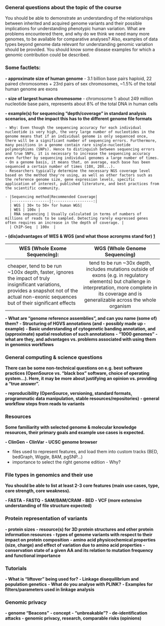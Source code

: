 ### General questions about the topic of the course
You should be able to demonstrate an understanding of the relationships between inherited and acquired genome variants and their possible implications for understanding phenotypic human variation. What are problems encountered there, and why do we think we need many more genomes, to be available for comparative analyses? Also, examples of data types beyond genome data relevant for understanding genomic variation should be provided. You should know some disease examples for which a genomic contribution could be described.

### Some factlets:

**- approximate size of human genome**
    - 3.1 billion base pairs haploid, 22 paired chromosomes + 23rd pairs of sex chromosomes, ~1.5% of the total human genome are exons
    
**- size of largest human chromosome**
    - chromosome 1: about 249 million nucleotide base pairs, represents about 8% of the total DNA in human cells
    
**- example(s) for sequencing “depth/coverage” in standard analysis scenarios, and the impact this has to the different genome file formats**

    - Why: Even though the sequencing accuracy for each individual nucleotide is very high, the very large number of nucleotides in the genome means that if an individual genome is only sequenced once, there will be a significant number of sequencing errors. Furthermore, many positions in a genome contain rare single-nucleotide polymorphisms (SNPs). Hence to distinguish between sequencing errors and true SNPs, it is necessary to increase the sequencing accuracy even further by sequencing individual genomes a large number of times. 
    - On a genome basis, it means that, on average, each base has been sequenced a certain number of times (10X, 20X...).
    - Researchers typically determine the necessary NGS coverage level based on the method they're using, as well as other factors such as the reference genome size, gene expression levels, specific application of interest, published literature, and best practices from the scientific community.
    
    - |Sequencing method|Recommended Coverage|
      |-----------------|:------------------:|
      | WGS | 30× to 50× for human WGS|
      | WES | 100x |
      | RNA sequencing | Usually calculated in terms of numbers of millions of reads to be sampled. Detecting rarely expressed genes often requires an increase in the depth of coverage. |
      | ChIP-Seq  | 100x  |
**- (dis)advantages of WES & WGS (and what those acronyms stand for) [1](https://www.mlo-online.com/molecular/dna-rna/article/13017563/wes-vs-wgs-why-the-exome-isnt-the-whole-story-and-sometimes-when-its-better)**

|WES (Whole Exome Sequencing): | WGS (Whole Genome Sequencing)|  
|------------------------------|:----------------------------:|
| cheaper, tend to be run ~100x depth, faster, ignores the impact of truly insignificant variations, provides a snapshot not of the actual non-exonic sequences but of their significant effects | tend to be run ~30x depth, includes mutations outside of exons (e.g. in regulatory elements) but challenge in interpretation, more complete in its coverage and is generalizable across the whole organism|
    
    
**- What are “genome reference assemblies”, and can you name (some of) them?**
**- Structuring of HGVS annotations (and - possibly made up - example)**
**- Basic understanding of cytogenetic banding annotation, and (approximate) spatial resolution of such annotations**
**- “1000 genomes” - what are they, and advantages vs. problems associated with using them in genomics workflows**
### General computing & science questions
**There can be some non-technical questions on e.g. best software practices (OpenSource vs. “black box” software, choice of operating system…). Here, it may be more about justifying an opinion vs. providing a “true answer”.**

**- reproducibility (OpenSource, versioning, standard formats, programmatic data manipulation, stable resources/repositories)**
**- general workflow steps from reads to variants**
### Resources
**Some familiarity with selected genome & molecular knowledge resources, their primary goals and example use cases is expected.**

**- ClinGen**
**- ClinVar**
**- UCSC genome browser**
  - files used to represent features, and load them into custom tracks (BED, bedGraph, Wiggle, BAM, pgSNP…)
  - importance to select the right genome edition - Why?
  
### File types in genomics and their use
**You should be able to list at least 2-3 core features (main use cases, type, core strength, core weakness).**

**- FASTA**
**- FASTQ**
**- SAM/BAM/CRAM**
**- BED**
**- VCF (more extensive understanding of file structure expected)**

### Protein representation of variants
**- protein sizes**
**- resource(s) for 3D protein structures and other protein information resources**
**- types of genome variants with respect to their impact on protein composition**
**- amino acid physicochemical properties (size, charge) and effect of variation due to amino acid properties**
**- conservation state of a given AA and its relation to mutation frequency and functional importance**

### Tutorials
**- What is “liftover” being used for?**
**- Linkage disequilibrium and population genetics**
  **- What do you analyse with PLINK?**
  **- Examples for filters/parameters used in linkage analysis**
  
### Genomic privacy
**- genome “Beacons”**
  **- concept**
  **- “unbreakable”?**
**- de-identification attacks**
**- genomic privacy, research, comparable risks (opinions)**

